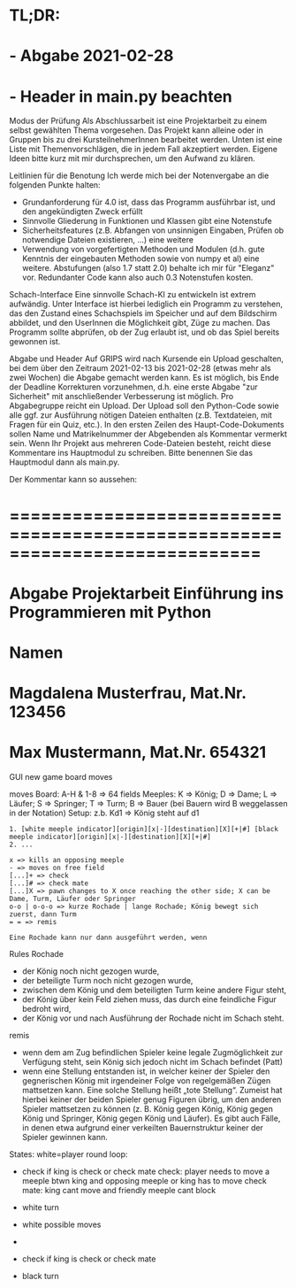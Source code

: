 # TL;DR:
# - Abgabe 2021-02-28
# - Header in main.py beachten

Modus der Prüfung
Als Abschlussarbeit ist eine Projektarbeit zu einem selbst gewählten Thema vorgesehen. Das Projekt kann alleine oder in Gruppen bis zu drei KursteilnehmerInnen bearbeitet werden. Unten ist eine Liste mit Themenvorschlägen, die in jedem Fall akzeptiert werden. Eigene Ideen bitte kurz mit mir durchsprechen, um den Aufwand zu klären.


Leitlinien für die Benotung
Ich werde mich bei der Notenvergabe an die folgenden Punkte halten:

- Grundanforderung für 4.0 ist, dass das Programm ausführbar ist, und den angekündigten Zweck erfüllt
- Sinnvolle Gliederung in Funktionen und Klassen gibt eine Notenstufe
- Sicherheitsfeatures (z.B. Abfangen von unsinnigen Eingaben, Prüfen ob notwendige Dateien existieren, ...) eine weitere
- Verwendung von vorgefertigten Methoden und Modulen (d.h. gute Kenntnis der eingebauten Methoden sowie von numpy et al) eine weitere.
  Abstufungen (also 1.7 statt 2.0) behalte ich mir für "Eleganz" vor. Redundanter Code kann also auch 0.3 Notenstufen kosten.


Schach-Interface
Eine sinnvolle Schach-KI zu entwickeln ist extrem aufwändig. Unter Interface ist hierbei lediglich ein Programm zu verstehen, das den Zustand eines Schachspiels im Speicher und auf dem Bildschirm abbildet, und den UserInnen die Möglichkeit gibt, Züge zu machen. Das Programm sollte abprüfen, ob der Zug erlaubt ist, und ob das Spiel bereits gewonnen ist.


Abgabe und Header
Auf GRIPS wird nach Kursende ein Upload geschalten, bei dem über den Zeitraum 2021-02-13 bis 2021-02-28 (etwas mehr als zwei Wochen) die Abgabe gemacht werden kann. Es ist möglich, bis Ende der Deadline Korrekturen vorzunehmen, d.h. eine erste Abgabe "zur Sicherheit" mit anschließender Verbesserung ist möglich. Pro Abgabegruppe reicht ein Upload. Der Upload soll den Python-Code sowie alle ggf. zur Ausführung nötigen Dateien enthalten (z.B. Textdateien, mit Fragen für ein Quiz, etc.). In den ersten Zeilen des Haupt-Code-Dokuments sollen Name und Matrikelnummer der Abgebenden als Kommentar vermerkt sein. Wenn Ihr Projekt aus mehreren Code-Dateien besteht, reicht diese Kommentare ins Hauptmodul zu schreiben. Bitte benennen Sie das Hauptmodul dann als main.py.

Der Kommentar kann so aussehen:
# ============================================================================ #
# Abgabe Projektarbeit Einführung ins Programmieren mit Python
# Namen
#     Magdalena Musterfrau, Mat.Nr. 123456
#     Max Mustermann, Mat.Nr. 654321


GUI
    new game
    board
    moves

moves
    Board: A-H & 1-8 => 64 fields
    Meeples: K => König; D => Dame; L => Läufer; S => Springer; T => Turm; B => Bauer (bei Bauern wird B weggelassen in der Notation)
    Setup: z.b. Kd1 => König steht auf d1

    1. [white meeple indicator][origin][x|-][destination][X][+|#] [black meeple indicator][origin][x|-][destination][X][+|#]
    2. ...

    x => kills an opposing meeple
    - => moves on free field
    [...]+ => check
    [...]# => check mate
    [...]X => pawn changes to X once reaching the other side; X can be Dame, Turm, Läufer oder Springer
    o-o | o-o-o => kurze Rochade | lange Rochade; König bewegt sich zuerst, dann Turm
    = = => remis

    Eine Rochade kann nur dann ausgeführt werden, wenn

Rules Rochade
- der König noch nicht gezogen wurde,
- der beteiligte Turm noch nicht gezogen wurde,
- zwischen dem König und dem beteiligten Turm keine andere Figur steht,
- der König über kein Feld ziehen muss, das durch eine feindliche Figur bedroht wird,
- der König vor und nach Ausführung der Rochade nicht im Schach steht.

remis
- wenn dem am Zug befindlichen Spieler keine legale Zugmöglichkeit zur Verfügung steht, sein König sich jedoch nicht im Schach befindet (Patt)
- wenn eine Stellung entstanden ist, in welcher keiner der Spieler den gegnerischen König mit irgendeiner Folge von regelgemäßen Zügen mattsetzen kann. Eine solche Stellung heißt „tote Stellung“. Zumeist hat hierbei keiner der beiden Spieler genug Figuren übrig, um den anderen Spieler mattsetzen zu können (z. B. König gegen König, König gegen König und Springer, König gegen König und Läufer). Es gibt auch Fälle, in denen etwa aufgrund einer verkeilten Bauernstruktur keiner der Spieler gewinnen kann.

States: white=player
round loop:
- check  if king is check or check mate
    check: player needs to move a meeple btwn king and opposing meeple or king has to move
    check mate: king cant move and friendly meeple cant block
- white turn
- white possible moves
- 

- check  if king is check or check mate
- black turn
